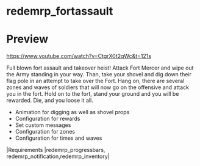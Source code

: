 # redemrp_fortassault

# Preview
https://www.youtube.com/watch?v=CtgrX0t2qWc&t=121s

Full blown fort assault and takeover heist! Attack Fort Mercer and wipe out the Army standing in your way. Than, take your shovel and dig down their flag pole in an attempt to take over the Fort. Hang on, there are several zones and waves of soldiers that will now go on the offensive and attack you in the fort. Hold on to the fort, stand your ground and you will be rewarded. Die, and you loose it all.   

- Animation for digging as well as shovel props 
- Configuration for rewards 
- Set custom messages 
- Configuration for zones 
- Configuration for times and waves  

|Requirements |redemrp_progressbars, redemrp_notification,redemrp_inventory|
